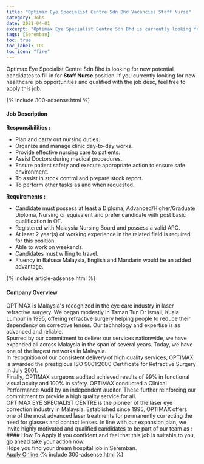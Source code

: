 ```yaml
---
title: "Optimax Eye Specialist Centre Sdn Bhd Vacancies Staff Nurse" 
category: Jobs 
date: 2021-04-01 
excerpt: "Optimax Eye Specialist Centre Sdn Bhd is currently looking for suitable person to fill in the Staff Nurse which positioned at Seremban" 
tags: [Seremban] 
toc: true 
toc_label: TOC 
toc_icon: "fire" 
--- 
```


<p>Optimax Eye Specialist Centre Sdn Bhd is looking for new potential candidates to fill in for <b>Staff Nurse</b> position. If you currently looking for new healthcare job opportunities and qualified with the job desc, feel free to apply this job.
</p>{% include 300-adsense.html %} 
<div><div><h4>Job Description</h4></div><div><div><span><div><p><strong>Responsibilities :</strong></p><ul><li>Plan and carry out nursing duties.</li><li>Organize and manage clinic day-to-day works.</li><li>Provide effective nursing care to patients.</li><li>Assist Doctors during medical procedures.</li><li>Ensure patient safety and execute appropriate action to ensure safe environment.</li><li>To assist in stock control and prepare stock report.</li><li>To perform other tasks as and when requested.</li></ul><p><strong>Requirements :</strong></p><ul><li>Candidate must possess at least a Diploma, Advanced/Higher/Graduate Diploma, Nursing or equivalent and prefer candidate with post basic qualification in OT.</li><li>Registered with Malaysia Nursing Board and possess a valid APC.</li><li>At least 2 year(s) of working experience in the related field is required for this position.</li><li>Able to work on weekends.</li><li>Candidates must willing to travel.</li><li>Fluency in Bahasa Malaysia, English and Mandarin would be an added advantage.</li></ul></div></span></div></div></div> 
{% include article-adsense.html %} 
<div><div><h4>Company Overview</h4></div><div><div><span><div><div>
<div>OPTIMAX is Malaysia's recognized in the eye care industry in laser refractive surgery. We began modestly in Taman Tun Dr Ismail, Kuala Lumpur in 1995, offering refractive surgery helping people to reduce their dependency on corrective lenses. Our technology and expertise is as advanced and reliable.</div>
<div>Spurred by our commitment to deliver our services nationwide, we have expanded all across Malaysia in the span of several years. Today, we have one of the largest networks in Malaysia.</div>
<div>In recognition of our consistent delivery of high quality services, OPTIMAX is awarded the prestigious ISO 9001:2000 Certificate for Refractive Surgery in July 2001.</div>
<div>Finally, OPTIMAX surgeons audited achieved results of 99% in functional visual acuity and 100% in safety. OPTIMAX conducted a Clinical Performance Audit by an independent auditor. These further reinforcing our commitment to provide a high quality service for all.</div>
</div>
<div>OPTIMAX EYE SPECIALIST CENTRE is the pioneer of the laser eye correction industry in Malaysia. Established since 1995, OPTIMAX offers one of the most advanced laser treatments for permanently correcting the need for glasses and contact lenses. In line with our expansion plan, we invite highly motivated and qualified candidates to be part of our team as :</div></div></span></div></div></div> 
#### How To Apply 
If you confident and feel that this job is suitable to you, go ahead take your action now. <br/> 
Hope you find your dream hospital job in Seremban. <br/> 
<a href="https://www.jobstreet.com.my/en/job/staff-nurse-4507754?jobId=jobstreet-my-job-4507754" class="btn btn--warning" target="_blank" rel="nofollow noopenner">Apply Online</a> 
{% include 300-adsense.html %} 